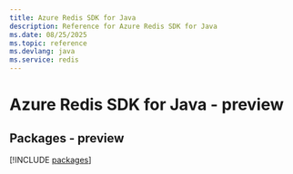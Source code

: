 ```yaml
---
title: Azure Redis SDK for Java
description: Reference for Azure Redis SDK for Java
ms.date: 08/25/2025
ms.topic: reference
ms.devlang: java
ms.service: redis
---
```

# Azure Redis SDK for Java - preview
## Packages - preview
[!INCLUDE [packages](redis-index.md)]